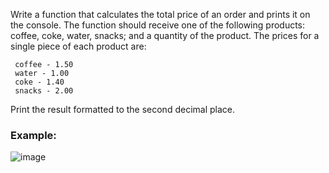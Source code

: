 Write a function that calculates the total price of an order and prints it on the console. The function should receive one of the following products: coffee, coke, water, snacks; and a quantity of the product. The prices for a single piece of each product are: 

     coffee - 1.50
     water - 1.00
     coke - 1.40
     snacks - 2.00
     
Print the result formatted to the second decimal place.

### Example:

![image](https://github.com/nsinorov/SoftUniMainPath/assets/45227327/b00d3c37-7494-4806-b654-1369f28f0540)
